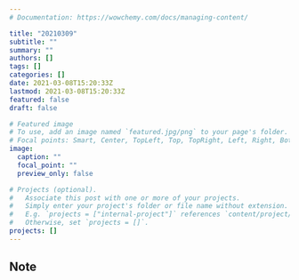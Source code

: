 ```yaml
---
# Documentation: https://wowchemy.com/docs/managing-content/

title: "20210309"
subtitle: ""
summary: ""
authors: []
tags: []
categories: []
date: 2021-03-08T15:20:33Z
lastmod: 2021-03-08T15:20:33Z
featured: false
draft: false

# Featured image
# To use, add an image named `featured.jpg/png` to your page's folder.
# Focal points: Smart, Center, TopLeft, Top, TopRight, Left, Right, BottomLeft, Bottom, BottomRight.
image:
  caption: ""
  focal_point: ""
  preview_only: false

# Projects (optional).
#   Associate this post with one or more of your projects.
#   Simply enter your project's folder or file name without extension.
#   E.g. `projects = ["internal-project"]` references `content/project/deep-learning/index.md`.
#   Otherwise, set `projects = []`.
projects: []
---
```


## Note

